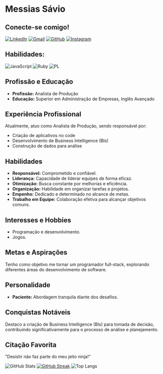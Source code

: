 # Messias Sávio

## Conecte-se comigo!
[![LinkedIn](https://img.shields.io/badge/LinkedIn-0077B5?style=for-the-badge&logo=linkedin&logoColor=white)](https://www.linkedin.com/in/messiassavio/)
[![Gmail](https://img.shields.io/badge/Gmail-333333?style=for-the-badge&logo=gmail&logoColor=red)](mailto:saviochavesadm@gmail.com)
[![GitHub](https://img.shields.io/badge/GitHub-100000?style=for-the-badge&logo=github&logoColor=white)](https://github.com/MessiasSavio)
[![Instagram](https://img.shields.io/badge/-Instagram-%23E4405F?style=for-the-badge&logo=instagram&logoColor=white)](https://www.instagram.com/messias_savio/)

## Habilidades:
![JavaScript](https://img.shields.io/badge/JavaScript-F7DF1E?style=for-the-badge&logo=javascript&logoColor=black)
![Ruby](https://img.shields.io/badge/Ruby-CC342D?style=for-the-badge&logo=ruby&logoColor=white)
![PL](https://img.shields.io/badge/PL%2FSQL-FFFFFF?style=for-the-badge&logo=oracle&logoColor=FF0000&labelColor=FFFFFF&color=FF0000)
## Profissão e Educação
- **Profissão:** Analista de Produção
- **Educação:** Superior em Administração de Empresas, Inglês Avançado

## Experiência Profissional
Atualmente, atuo como Analista de Produção, sendo responsável por:
- Criação de aplicativos no code
- Desenvolvimento de Business Intelligence (BIs)
- Construção de dados para análise

## Habilidades
- **Responsável:** Comprometido e confiável.
- **Liderança:** Capacidade de liderar equipes de forma eficaz.
- **Otimização:** Busca constante por melhorias e eficiência.
- **Organização:** Habilidade em organizar tarefas e projetos.
- **Empenho:** Dedicado e determinado no alcance de metas.
- **Trabalho em Equipe:** Colaboração efetiva para alcançar objetivos comuns.

## Interesses e Hobbies
- Programação e desenvolvimento.
- Jogos.

## Metas e Aspirações
Tenho como objetivo me tornar um programador full-stack, explorando diferentes áreas do desenvolvimento de software.

## Personalidade
- **Paciente:** Abordagem tranquila diante dos desafios.

## Conquistas Notáveis
Destaco a criação de Business Intelligence (BIs) para tomada de decisão, contribuindo significativamente para o processo de análise e planejamento.

## Citação Favorita
"Desistir não faz parte do meu jeito ninja!"

![GitHub Stats](https://github-readme-stats.vercel.app/api?username=MessiasSavio&theme=transparent&bg_color=000&border_color=30A3DC&show_icons=true&icon_color=30A3DC&title_color=E94D5F&text_color=FFF)
[![GitHub Streak](https://streak-stats.demolab.com/?user=MessiasSavio&theme=neon-dark&background=000&border=30A3DC&dates=4169e1)](https://git.io/streak-stats)
 ![Top Langs](https://github-readme-stats-git-masterrstaa-rickstaa.vercel.app/api/top-langs/?username=MessiasSavio&bg_color=000&border_color=30A3DC&title_color=E94D5F&text_color=FFF)
<!---
MessiasSavio/MessiasSavio is a ✨ special ✨ repository because its `README.md` (this file) appears on your GitHub profile.
You can click the Preview link to take a look at your changes.
--->
